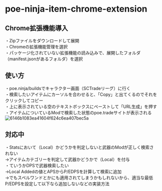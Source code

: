 # poe-ninja-item-chrome-extension
## Chrome拡張機能導入
・Zipファイルをダウンロードして展開<br>
・Chromeの拡張機能管理を選択<br>
・パッケージ化されていない拡張機能の読み込みで、展開したフォルダ（manifest.jsonがあるフォルダ）を選択

## 使い方
・poe.ninja/buildsでキャラクター画面（SCTradeリーグ）に行く<br>
・検索したいアイテムにカーソルを合わせると、「Copy」と出てくるのでそれをクリックしてコピー<br>
・上に表示されている空のテキストボックスにペーストして「URL生成」を押す<br>
・アイテムについているModで検索した状態のpoe.tradeサイトが表示される<br>
![6146b1083ea41604f624c6ea407bec5a](https://github.com/konaga3/poe-ninja-item-chrome-extension/assets/141460315/5aaf96fa-6887-44cb-b617-8a79e9578e3a)
<br>
## 対応中
・Statsにおいて（Local）かどうかを判定しないと武器のModが正しく検索されない<br>
→アイテムカテゴリーを判定して武器かどうかで（Local）を付与<br>
・ていうかDPSで武器検索したい<br>
→Local Addedの値とAPSからP/EDPSを計算して検索に追加<br>
→でもスペルワンドとかにも適用されてしまうかもしれないから、適当な最低P/EDPSを設定して以下なら追加しないなどの実装方法
